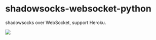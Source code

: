 # shadowsocks-websocket-python
shadowsocks over WebSocket, support Heroku.

[![](https://www.herokucdn.com/deploy/button.svg)](https://heroku.com/deploy?template=https://github.com/alexhua/shadowsocks-websocket-python/tree/deploy)
